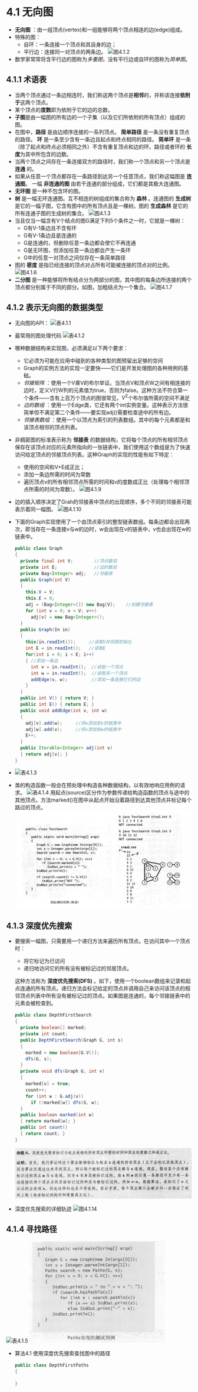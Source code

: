 # 4.1 无向图
- **无向图** ：由一组顶点(vertex)和一组能够将两个顶点相连的边(edge)组成。
- 特殊的图：
  - 自环：一条连接一个顶点和其自身的边；
  - 平行边：连接同一对顶点的两条边。
  ![图4.1.2](/assets/图4.1.2.png)
- 数学家常常将含平行边的图称为*多重图*，没有平行边或自环的图称为*简单图*。
## 4.1.1 术语表
- 当两个顶点通过一条边相连时，我们称这两个顶点是**相邻**的，并称该连接**依附于**这两个顶点。
- 某个顶点的**度数**即为依附于它的边的总数。
- **子图**是由一幅图的所有边的一个子集（以及它们所依附的所有顶点）组成的图。
- 在图中，**路径** 是由边顺序连接的一系列顶点。 **简单路径** 是一条没有重复顶点的路径。 **环** 是一条至少含有一条边且起点和终点相同的路径。 **简单环** 是一条（除了起点和终点必须相同之外）不含有重复顶点和边的环。路径或者环的 **长度**为其中所包含的边数。
- 当两个顶点之间存在一条连接双方的路径时，我们称一个顶点和另一个顶点是 **连通** 的。
- 如果从任意一个顶点都存在一条路径到达另一个任意顶点，我们称这幅图是 **连通图**。 一幅 **非连通的图** 由若干连通的部分组成，它们都是其极大连通图。
- **无环图** 是一种不包含环的图。
- **树** 是一幅无环连通图。互不相连的树组成的集合称为 **森林** 。连通图的 **生成树** 是它的一幅子图，它含有图中的所有顶点且是一棵树。图的 **生成森林** 是它的所有连通子图的生成树的集合。
  ![图4.1.3](/assets/图4.1.3.png)
- 当且仅当一幅含有V个结点的图G满足下列5个条件之一时，它就是一棵树：
  - G有V-1条边且不含有环
  - G有V-1条边且是连通的
  - G是连通的，但删除任意一条边都会使它不再连通
  - G是无环图，但添加任意一条边都会产生一条环
  - G中的任意一对顶点之间仅存在一条简单路径
- 图的 **密度** 是指已经连接的顶点对占所有可能被连接的顶点对的比例。
  ![图4.1.6](/assets/图4.1.6.png)
- **二分图** 是一种能够将所有结点分为两部分的图，其中图的每条边所连接的两个顶点都分别属于不同的部分。如图，加粗结点为一个集合。
  ![图4.1.7](/assets/图4.1.7.png)
## 4.1.2 表示无向图的数据类型
- 无向图的API：
  ![表4.1.1](/assets/表4.1.1.png)
- 最常用的图处理代码
  ![表4.1.2](/assets/表4.1.2.png)

- 哪种数据结构来实现图，必须满足以下两个要求：
  - 它必须为可能在应用中碰到的各种类型的图预留出足够的空间
  - Graph的实例方法的实现一定要快——它们是开发处理图的各种用例的基础。
  - *邻接矩阵* ：使用一个V乘V的布尔举证。当顶点V和顶点W之间有相连接的边时，定义V行W列的元素值为true，否则为false。这种方法不符合第一个条件——含有上百万个顶点的图很常见，$V^2$个布尔值所需的空间不满足
  - *边的数组* ：使用一个Edge类，它还有两个int实例变量。这种表示方法很简单但不满足第二个条件——要实现adj()需要检查途中的所有边。
  - *邻接表数组* ：使用一个以顶点为索引的列表数组。其中的每个元素都是和该顶点相邻的顶点列表。
- 非稠密图的标准表示称为 **邻接表** 的数据结构，它将每个顶点的所有相邻顶点保存在该顶点对应的元素所指向的一张链表中，我们使用这个数组是为了快速访问给定顶点的邻接顶点列表。这种Graph的实现的性能有如下特定：
  - 使用的空间和V+E成正比；
  - 添加一条边所需的时间为常数
  - 遍历顶点v的所有相邻顶点所需的时间和v的度数成正比（处理每个相邻顶点所需的时间为常数）。
  ![图4.1.9](/assets/图4.1.9.png)
- 边的插入顺序决定了Grah的邻接表中顶点的出现顺序，多个不同的邻接表可能表示着同一幅图。
  ![图4.1.10](/assets/图4.1.10.png)
- 下面的Graph实现使用了一个由顶点索引的整型链表数组。每条边都会出现两次，即当存在一条连接v与w的边时，w会出现在v的链表中，v也会出现在w的链表中。
  ```java
  public class Graph
  {
    private final int V;        //顶点数目
    private int E;              //边的数目
    private Bag<Integer> adj;   //邻接表
    public Graph(int V)
    {
      this.V = V;
      this.E = 0;
      adj = (Bag<Integer>[]) new Bag[V];    //创建邻接表
      for (int v = 0; v < V; v++)
        adj[v] = new Bag<Integer>();
    }
    public Graph(In in)
    {
      this(in.readInt());     //读取V并将图初始化
      int E = in.readInt();   //读取E
      for(int i = 0; i < E; i++)
      { //添加一条边
        int v = in.readInt();  //读取一个顶点
        int w = in.readInt();  //读取另一个顶点
        addEdge(v, w);         //添加一条连接它们的边
      }
    }
    public int V() { return V; }
    public int E() { return E; }
    public void addEdge(int v, int w)
    {
      adj[v].add(w);     //将w添加到v的链表中
      adj[w].add(v);     //将v添加到w的链表中
      E++;
    }
    public Iterable<Integer> adj(int v)
    { return adj[v]; }
  }
  ```
- ![表4.1.3](/assets/表4.1.3.png)
- 类的构造函数一般会在预处理中构造各种数据结构，以有效地响应用例的请求。
  ![表4.1.4](/assets/表4.1.4.png)
  用起点(source)区分作为参数传递给构造函数的顶点与途中的其他顶点。方法marked()在图中从起点开始沿着路径到达其他顶点并标记每个路过的顶点。
  ![图处理](/assets/图处理.png)

## 4.1.3 深度优先搜索
- 要搜索一幅图，只需要用一个递归方法来遍历所有顶点。在访问其中一个顶点时：
  - 将它标记为已访问
  - 递归地访问它的所有没有被标记过的邻居顶点。

  这种方法称为 **深度优先搜索(DFS)** 。如下，使用一个boolean数组来记录和起点连通的所有顶点。递归方法会标记给定的顶点并调用自己来访问该顶点的相邻顶点列表中所有没有被标记过的顶点。如果图是连通的，每个邻接链表中的元素会被检查到。
  ```java
  public class DepthFirstSearch
  {
    private boolean[] marked;
    private int count;
    public DepthFirstSearch(Graph G, int s)
    {
      marked = new boolean[G.V()];
      dfs(G, s);
    }
    private void dfs(Graph G, int v)
    {
      marked[v] = true;
      count++;
      for (int w : G.adj(v))
        if (!marked[w]) dfs(G, w);
    }
    public boolean marked(int w)
    { return marked[w]; }
    public int count()
    { return count; }
  }
  ```
  ![命题4a](/assets/命题4a.png)
- 深度优先搜索的详细轨迹
  ![图4.1.14](/assets/图4.1.14.png)

## 4.1.4 寻找路径
![表4.1.5](/assets/表4.1.5.png)
![paths实例](/assets/paths实例.png)
- 算法4.1 使用深度优先搜索查找图中的路径
  ```java
  public class DepthFirstPaths
  {
    
  }
  ```
